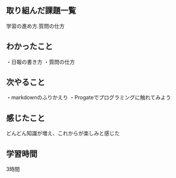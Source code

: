 ## 取り組んだ課題一覧
学習の進め方.質問の仕方
## わかったこと
・日報の書き方
・質問の仕方
## 次やること
・markdownのふりかえり
・Progateでプログラミングに触れてみよう
## 感じたこと
どんどん知識が増え、これからが楽しみと感じた
## 学習時間
3時間
